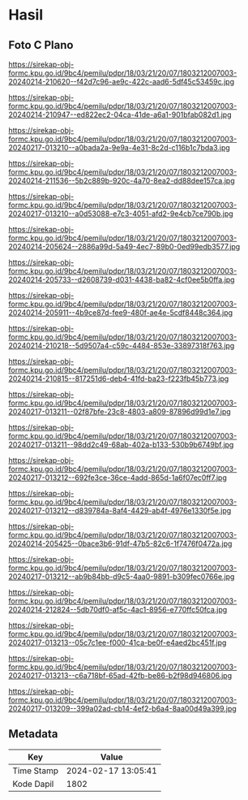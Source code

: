 # Hasil

## Foto C Plano

https://sirekap-obj-formc.kpu.go.id/9bc4/pemilu/pdpr/18/03/21/20/07/1803212007003-20240214-210620--f42d7c96-ae9c-422c-aad6-5df45c53459c.jpg

https://sirekap-obj-formc.kpu.go.id/9bc4/pemilu/pdpr/18/03/21/20/07/1803212007003-20240214-210947--ed822ec2-04ca-41de-a6a1-901bfab082d1.jpg

https://sirekap-obj-formc.kpu.go.id/9bc4/pemilu/pdpr/18/03/21/20/07/1803212007003-20240217-013210--a0bada2a-9e9a-4e31-8c2d-c116b1c7bda3.jpg

https://sirekap-obj-formc.kpu.go.id/9bc4/pemilu/pdpr/18/03/21/20/07/1803212007003-20240214-211536--5b2c889b-920c-4a70-8ea2-dd88dee157ca.jpg

https://sirekap-obj-formc.kpu.go.id/9bc4/pemilu/pdpr/18/03/21/20/07/1803212007003-20240217-013210--a0d53088-e7c3-4051-afd2-9e4cb7ce790b.jpg

https://sirekap-obj-formc.kpu.go.id/9bc4/pemilu/pdpr/18/03/21/20/07/1803212007003-20240214-205624--2886a99d-5a49-4ec7-89b0-0ed99edb3577.jpg

https://sirekap-obj-formc.kpu.go.id/9bc4/pemilu/pdpr/18/03/21/20/07/1803212007003-20240214-205733--d2608739-d031-4438-ba82-4cf0ee5b0ffa.jpg

https://sirekap-obj-formc.kpu.go.id/9bc4/pemilu/pdpr/18/03/21/20/07/1803212007003-20240214-205911--4b9ce87d-fee9-480f-ae4e-5cdf8448c364.jpg

https://sirekap-obj-formc.kpu.go.id/9bc4/pemilu/pdpr/18/03/21/20/07/1803212007003-20240214-210218--5d9507a4-c59c-4484-853e-33897318f763.jpg

https://sirekap-obj-formc.kpu.go.id/9bc4/pemilu/pdpr/18/03/21/20/07/1803212007003-20240214-210815--817251d6-deb4-41fd-ba23-f223fb45b773.jpg

https://sirekap-obj-formc.kpu.go.id/9bc4/pemilu/pdpr/18/03/21/20/07/1803212007003-20240217-013211--02f87bfe-23c8-4803-a809-87896d99d1e7.jpg

https://sirekap-obj-formc.kpu.go.id/9bc4/pemilu/pdpr/18/03/21/20/07/1803212007003-20240217-013211--98dd2c49-68ab-402a-b133-530b9b6749bf.jpg

https://sirekap-obj-formc.kpu.go.id/9bc4/pemilu/pdpr/18/03/21/20/07/1803212007003-20240217-013212--692fe3ce-36ce-4add-865d-1a6f07ec0ff7.jpg

https://sirekap-obj-formc.kpu.go.id/9bc4/pemilu/pdpr/18/03/21/20/07/1803212007003-20240217-013212--d839784a-8af4-4429-ab4f-4976e1330f5e.jpg

https://sirekap-obj-formc.kpu.go.id/9bc4/pemilu/pdpr/18/03/21/20/07/1803212007003-20240214-205425--0bace3b6-91df-47b5-82c6-1f7476f0472a.jpg

https://sirekap-obj-formc.kpu.go.id/9bc4/pemilu/pdpr/18/03/21/20/07/1803212007003-20240217-013212--ab9b84bb-d9c5-4aa0-9891-b309fec0766e.jpg

https://sirekap-obj-formc.kpu.go.id/9bc4/pemilu/pdpr/18/03/21/20/07/1803212007003-20240214-212824--5db70df0-af5c-4ac1-8956-e770ffc50fca.jpg

https://sirekap-obj-formc.kpu.go.id/9bc4/pemilu/pdpr/18/03/21/20/07/1803212007003-20240217-013213--05c7c1ee-f000-41ca-be0f-e4aed2bc451f.jpg

https://sirekap-obj-formc.kpu.go.id/9bc4/pemilu/pdpr/18/03/21/20/07/1803212007003-20240217-013213--c6a718bf-65ad-42fb-be86-b2f98d946806.jpg

https://sirekap-obj-formc.kpu.go.id/9bc4/pemilu/pdpr/18/03/21/20/07/1803212007003-20240217-013209--399a02ad-cb14-4ef2-b6a4-8aa00d49a399.jpg


## Metadata

| Key        | Value               |
| ---------- | ------------------- |
| Time Stamp | 2024-02-17 13:05:41 |
| Kode Dapil | 1802                |



